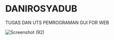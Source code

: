 # DANIROSYADUB
TUGAS DAN UTS PEMROGRAMAN GUI FOR WEB

![Screenshot (92)](https://user-images.githubusercontent.com/49507523/77021768-43c46780-69ba-11ea-9f1f-d36e93b81ebd.png)
